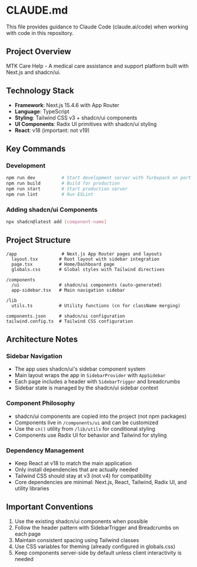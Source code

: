 # CLAUDE.md

This file provides guidance to Claude Code (claude.ai/code) when working with code in this repository.

## Project Overview
MTK Care Help - A medical care assistance and support platform built with Next.js and shadcn/ui.

## Technology Stack
- **Framework**: Next.js 15.4.6 with App Router
- **Language**: TypeScript
- **Styling**: Tailwind CSS v3 + shadcn/ui components
- **UI Components**: Radix UI primitives with shadcn/ui styling
- **React**: v18 (important: not v19)

## Key Commands

### Development
```bash
npm run dev          # Start development server with Turbopack on port 3001
npm run build        # Build for production
npm run start        # Start production server
npm run lint         # Run ESLint
```

### Adding shadcn/ui Components
```bash
npx shadcn@latest add [component-name]
```

## Project Structure
```
/app                 # Next.js App Router pages and layouts
  layout.tsx        # Root layout with sidebar integration
  page.tsx          # Home/Dashboard page
  globals.css       # Global styles with Tailwind directives

/components         
  /ui               # shadcn/ui components (auto-generated)
  app-sidebar.tsx   # Main navigation sidebar
  
/lib
  utils.ts          # Utility functions (cn for className merging)

components.json     # shadcn/ui configuration
tailwind.config.ts  # Tailwind CSS configuration
```

## Architecture Notes

### Sidebar Navigation
- The app uses shadcn/ui's sidebar component system
- Main layout wraps the app in `SidebarProvider` with `AppSidebar`
- Each page includes a header with `SidebarTrigger` and breadcrumbs
- Sidebar state is managed by the shadcn/ui sidebar context

### Component Philosophy
- shadcn/ui components are copied into the project (not npm packages)
- Components live in `/components/ui` and can be customized
- Use the `cn()` utility from `/lib/utils` for conditional styling
- Components use Radix UI for behavior and Tailwind for styling

### Dependency Management
- Keep React at v18 to match the main application
- Only install dependencies that are actually needed
- Tailwind CSS should stay at v3 (not v4) for compatibility
- Core dependencies are minimal: Next.js, React, Tailwind, Radix UI, and utility libraries

## Important Conventions
1. Use the existing shadcn/ui components when possible
2. Follow the header pattern with SidebarTrigger and Breadcrumbs on each page
3. Maintain consistent spacing using Tailwind classes
4. Use CSS variables for theming (already configured in globals.css)
5. Keep components server-side by default unless client interactivity is needed